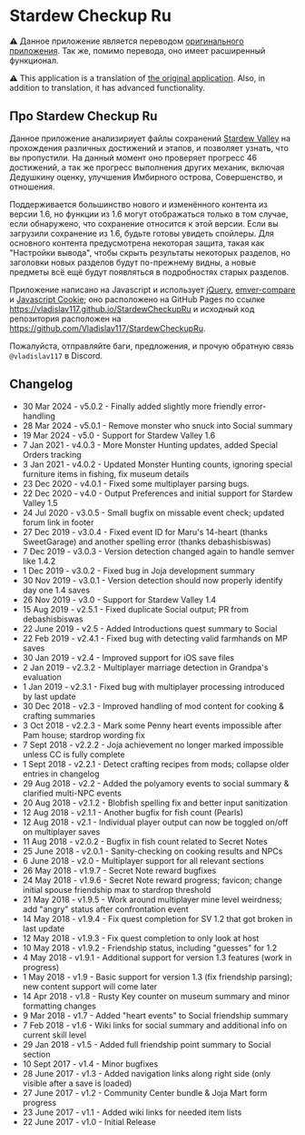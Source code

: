 # Stardew Checkup Ru

⚠️ Данное приложение является переводом [оригинального приложения](https://github.com/MouseyPounds/stardew-checkup). Так же, помимо перевода, оно имеет расширенный функционал.

⚠️ This application is a translation of [the original application](https://github.com/MouseyPounds/stardew-checkup). Also, in addition to translation, it has advanced functionality.

## Про Stardew Checkup Ru

Данное приложение анализириует файлы сохранений [Stardew Valley](http://stardewvalley.net/) на прохождения различных достижений и этапов, и позволяет узнать, что вы пропустили. На данный момент оно проверяет прогресс 46 достижений, а так же прогресс выполнения других механик, включая Дедушкину оценку, улучшения Имбирного острова, Совершенство, и отношения.

Поддерживается большинство нового и изменённого контента из версии 1.6, но функции из 1.6 могут отображаться только в том случае, если обнаружено, что сохранение относится к этой версии. Если вы загрузили сохранение из 1.6, будьте готовы увидеть спойлеры. Для основного контента предусмотрена некоторая защита, такая как "Настройки вывода", чтобы скрыть результаты некоторых разделов, но заголовки новых разделов будут по-прежнему видны, а новые предметы всё ещё будут появляться в подробностях старых разделов.

Приложение написано на Javascript и использует [jQuery](https://jquery.com/), [emver-compare](https://github.com/substack/semver-compare) и [Javascript Cookie](https://github.com/js-cookie/js-cookie); оно расположено на GitHub Pages по ссылке https://vladislav117.github.io/StardewCheckupRu и исходный код репозитория расположен на https://github.com/Vladislav117/StardewCheckupRu.

Пожалуйста, отправляйте баги, предложения, и прочую обратную связь `@vladislav117` в Discord.

## Changelog

* 30 Mar  2024 - v5.0.2 - Finally added slightly more friendly error-handling
* 28 Mar  2024 - v5.0.1 - Remove monster who snuck into Social summary
* 19 Mar  2024 - v5.0   - Support for Stardew Valley 1.6
*  7 Jan  2021 - v4.0.3 - More Monster Hunting updates, added Special Orders tracking
*  3 Jan  2021 - v4.0.2 - Updated Monster Hunting counts, ignoring special furniture items in fishing, fix museum details
* 23 Dec  2020 - v4.0.1 - Fixed some multiplayer parsing bugs.
* 22 Dec  2020 - v4.0   - Output Preferences and initial support for Stardew Valley 1.5
* 24 Jul  2020 - v3.0.5 - Small bugfix on missable event check; updated forum link in footer
* 27 Dec  2019 - v3.0.4 - Fixed event ID for Maru's 14-heart (thanks SweetGarage) and another spelling error (thanks debashisbiswas)
*  7 Dec  2019 - v3.0.3 - Version detection changed again to handle semver like 1.4.2
*  1 Dec  2019 - v3.0.2 - Fixed bug in Joja development summary
* 30 Nov  2019 - v3.0.1 - Version detection should now properly identify day one 1.4 saves
* 26 Nov  2019 - v3.0   - Support for Stardew Valley 1.4
* 15 Aug  2019 - v2.5.1 - Fixed duplicate Social output; PR from debashisbiswas
* 22 June 2019 - v2.5   - Added Introductions quest summary to Social
* 22 Feb  2019 - v2.4.1 - Fixed bug with detecting valid farmhands on MP saves
* 30 Jan  2019 - v2.4   - Improved support for iOS save files
*  2 Jan  2019 - v2.3.2 - Multiplayer marriage detection in Grandpa's evaluation
*  1 Jan  2019 - v2.3.1 - Fixed bug with multiplayer processing introduced by last update
* 30 Dec  2018 - v2.3   - Improved handling of mod content for cooking & crafting summaries
*  3 Oct  2018 - v2.2.3 - Mark some Penny heart events impossible after Pam house; stardrop wording fix
*  7 Sept 2018 - v2.2.2 - Joja achievement no longer marked impossible unless CC is fully complete
*  1 Sept 2018 - v2.2.1 - Detect crafting recipes from mods; collapse older entries in changelog
* 29 Aug  2018 - v2.2   - Added the polyamory events to social summary & clarified multi-NPC events
* 20 Aug  2018 - v2.1.2 - Blobfish spelling fix and better input sanitization
* 12 Aug  2018 - v2.1.1 - Another bugfix for fish count (Pearls)
* 12 Aug  2018 - v2.1   - Individual player output can now be toggled on/off on multiplayer saves
* 11 Aug  2018 - v2.0.2 - Bugfix in fish count related to Secret Notes
* 25 June 2018 - v2.0.1 - Sanity-checking on cooking results and NPCs
*  6 June 2018 - v2.0   - Multiplayer support for all relevant sections
* 26 May  2018 - v1.9.7 - Secret Note reward bugfixes
* 24 May  2018 - v1.9.6 - Secret Note reward progress; favicon; change initial spouse friendship max to stardrop threshold
* 21 May  2018 - v1.9.5 - Work around multiplayer mine level weirdness; add "angry" status after confrontation event
* 14 May  2018 - v1.9.4 - Fix quest completion for SV 1.2 that got broken in last update
* 12 May  2018 - v1.9.3 - Fix quest completion to only look at host
* 10 May  2018 - v1.9.2 - Friendship status, including "guesses" for 1.2
*  4 May  2018 - v1.9.1 - Additional support for version 1.3 features (work in progress)
*  1 May  2018 - v1.9 - Basic support for version 1.3 (fix friendship parsing); new content support will come later
* 14 Apr  2018 - v1.8 - Rusty Key counter on museum summary and minor formatting changes
*  9 Mar  2018 - v1.7 - Added "heart events" to Social friendship summary
*  7 Feb  2018 - v1.6 - Wiki links for social summary and additional info on current skill level
* 29 Jan  2018 - v1.5 - Added full friendship point summary to Social section
* 10 Sept 2017 - v1.4 - Minor bugfixes
* 28 June 2017 - v1.3 - Added navigation links along right side (only visible after a save is loaded)
* 27 June 2017 - v1.2 - Community Center bundle & Joja Mart form progress
* 23 June 2017 - v1.1 - Added wiki links for needed item lists
* 22 June 2017 - v1.0 - Initial Release
